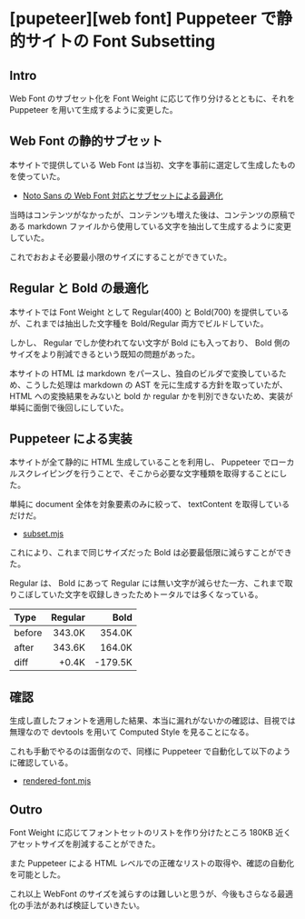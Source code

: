 # [pupeteer][web font] Puppeteer で静的サイトの Font Subsetting


## Intro

Web Font のサブセット化を Font Weight に応じて作り分けるとともに、それを Puppeteer を用いて生成するように変更した。


## Web Font の静的サブセット

本サイトで提供している Web Font は当初、文字を事前に選定して生成したものを使っていた。

- [Noto Sans の Web Font 対応とサブセットによる最適化](https://blog.jxck.io/entries/2016-03-14/web-font-noto-sans.html)

当時はコンテンツがなかったが、コンテンツも増えた後は、コンテンツの原稿である markdown ファイルから使用している文字を抽出して生成するように変更していた。

これでおおよそ必要最小限のサイズにすることができていた。


## Regular と Bold の最適化

本サイトでは Font Weight として Regular(400) と Bold(700) を提供しているが、これまでは抽出した文字種を Bold/Regular 両方でビルドしていた。

しかし、 Regular でしか使われてない文字が Bold にも入っており、 Bold 側のサイズをより削減できるという既知の問題があった。

本サイトの HTML は markdown をパースし、独自のビルダで変換しているため、こうした処理は markdown の AST を元に生成する方針を取っていたが、 HTML への変換結果をみないと bold か regular かを判別できないため、実装が単純に面倒で後回しにしていた。


## Puppeteer による実装

本サイトが全て静的に HTML 生成していることを利用し、 Puppeteer でローカルスクレイピングを行うことで、そこから必要な文字種類を取得することにした。

単純に document 全体を対象要素のみに絞って、 textContent を取得しているだけだ。

- [subset.mjs](https://github.com/Jxck/jxck.io/blob/master/www.jxck.io/assets/font/subset.mjs)

これにより、これまで同じサイズだった Bold は必要最低限に減らすことができた。

Regular は、 Bold にあって Regular には無い文字が減らせた一方、これまで取りこぼしていた文字を収録しきったためトータルでは多くなっている。

| Type   | Regular | Bold    |
|:-------|--------:|--------:|
| before |  343.0K |  354.0K |
| after  |  343.6K |  164.0K |
| diff   |   +0.4K | -179.5K |



## 確認

生成し直したフォントを適用した結果、本当に漏れがないかの確認は、目視では無理なので devtools を用いて Computed Style を見ることになる。

これも手動でやるのは面倒なので、同様に Puppeteer で自動化して以下のように確認している。

- [rendered-font.mjs](https://github.com/Jxck/jxck.io/blob/master/www.jxck.io/assets/font/rendered-font.mjs)


## Outro

Font Weight に応じてフォントセットのリストを作り分けたところ 180KB 近くアセットサイズを削減することができた。

また Puppeteer による HTML レベルでの正確なリストの取得や、確認の自動化を可能とした。

これ以上 WebFont のサイズを減らすのは難しいと思うが、今後もさらなる最適化の手法があれば検証していきたい。
